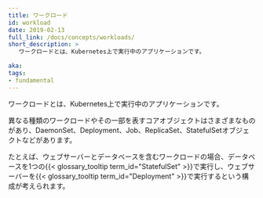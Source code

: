 ```yaml
---
title: ワークロード
id: workload
date: 2019-02-13
full_link: /docs/concepts/workloads/
short_description: >
   ワークロードとは、Kubernetes上で実行中のアプリケーションです。

aka: 
tags:
- fundamental
---
```

   ワークロードとは、Kubernetes上で実行中のアプリケーションです。

<!--more--> 

異なる種類のワークロードやその一部を表すコアオブジェクトはさまざまなものがあり、DaemonSet、Deployment、Job、ReplicaSet、StatefulSetオブジェクトなどがあります。

たとえば、ウェブサーバーとデータベースを含むワークロードの場合、データベースを1つの{{< glossary_tooltip term_id="StatefulSet" >}}で実行し、ウェブサーバーを{{< glossary_tooltip term_id="Deployment" >}}で実行するという構成が考えられます。
